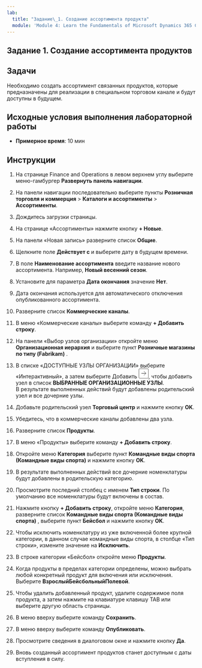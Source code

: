 ```yaml
---
lab:
  title: "Задание\_1. Создание ассортимента продукта"
  module: 'Module 4: Learn the Fundamentals of Microsoft Dynamics 365 Commerce'
---
```


## <a name="lab-1---create-a-product-assortment"></a>Задание 1. Создание ассортимента продуктов

## <a name="objectives"></a>Задачи

Необходимо создать ассортимент связанных продуктов, которые предназначены для реализации в специальном торговом канале и будут доступны в будущем.

## <a name="lab-setup"></a>Исходные условия выполнения лабораторной работы

   - **Примерное время**: 10 мин

## <a name="instructions"></a>Инструкции

1. На странице Finance and Operations в левом верхнем углу выберите меню-гамбургер **Развернуть панель навигации**.

1. На панели навигации последовательно выберите пункты **Розничная торговля и коммерция** > **Каталоги и ассортименты** > **Ассортименты**.

1. Дождитесь загрузки страницы.

1. На странице «Ассортименты» нажмите кнопку **+ Новые**.

1. На панели «Новая запись» разверните список **Общие**.

1. Щелкните поле **Действует с** и выберите дату в будущем времени.

1. В поле **Наименование ассортимента** введите название нового ассортимента. Например, **Новый весенний сезон**.

1. Установите для параметра **Дата окончания** значение **Нет**.

1. Дата окончания используется для автоматического отключения опубликованного ассортимента.

1. Разверните список **Коммерческие каналы**.

1. В меню «Коммерческие каналы» выберите команду **+ Добавить строку**.

1. На панели «Выбор узлов организации» откройте меню **Организационная иерархия** и выберите пункт **Розничные магазины по типу (Fabrikam)** .

1. В списке «ДОСТУПНЫЕ УЗЛЫ ОРГАНИЗАЦИИ» выберите «Интерактивный», а затем выберите Добавить ![стрелка вправо](./media/d365-fo-add-org-node-icon.png), чтобы добавить узел в список **ВЫБРАННЫЕ ОРГАНИЗАЦИОННЫЕ УЗЛЫ**.  
  В результате выполненных действий будут добавлены родительский узел и все дочерние узлы.

1. Добавьте родительский узел **Торговый центр** и нажмите кнопку **OK**.

1. Убедитесь, что в коммерческие каналы добавлены два узла.

1. Разверните список **Продукты**.

1. В меню «Продукты» выберите команду **+ Добавить строку**.

1. Откройте меню **Категория** выберите пункт **Командные виды спорта (Командные виды спорта)** и нажмите кнопку **OK**.

1. В результате выполненных действий все дочерние номенклатуры будут добавлены в родительскую категорию.

1. Просмотрите последний столбец с именем **Тип строки**. По умолчанию все номенклатуры будут включены в состав.

1. Нажмите кнопку **+ Добавить строку**, откройте меню **Категория**, разверните список **Командные виды спорта (Командные виды спорта)** , выберите пункт **Бейсбол** и нажмите кнопку **OK**.

1. Чтобы исключить номенклатуру из уже включенной более крупной категории, в данном случае командные виды спорта, в столбце «Тип строки», измените значение на **Исключить**.

1. В строке категории «Бейсбол» откройте меню **Продукты**.

1. Когда продукты в пределах категории определены, можно выбрать любой конкретный продукт для включения или исключения. Выберите **ВзрослыйБейсбольныйПолевой**.

1. Чтобы удалить добавленный продукт, удалите содержимое поля продукта, а затем нажмите на клавиатуре клавишу TAB или выберите другую область страницы.

1. В меню вверху выберите команду **Сохранить**.

1. В меню вверху выберите команду **Опубликовать**.

1. Просмотрите сведения в диалоговом окне и нажмите кнопку **Да**.

1. Вновь созданный ассортимент продуктов станет доступным с даты вступления в силу.
